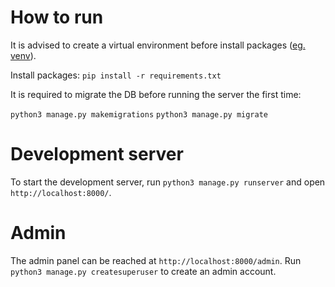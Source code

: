 # How to run

It is advised to create a virtual environment before install packages ([eg. venv](https://docs.python.org/3/library/venv.html)).

Install packages:
`pip install -r requirements.txt`

It is required to migrate the DB before running the server the first time:

`python3 manage.py makemigrations`
`python3 manage.py migrate`

# Development server

To start the development server, run `python3 manage.py runserver` and open `http://localhost:8000/`.

# Admin

The admin panel can be reached at `http://localhost:8000/admin`.
Run `python3 manage.py createsuperuser` to create an admin account.
